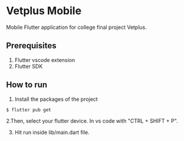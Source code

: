# Vetplus Mobile

Mobile Flutter application for college final project Vetplus.

## Prerequisites

1. Flutter vscode extension
2. Flutter SDK

## How to run

1. Install the packages of the project
   
```bash
$ flutter pub get
```

2.Then, select your flutter device. In vs code with "CTRL + SHIFT + P".

3. Hit run inside lib/main.dart file.